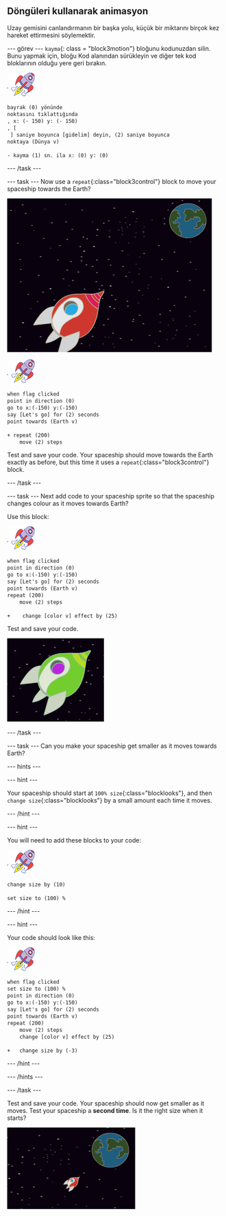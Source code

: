 ## Döngüleri kullanarak animasyon

Uzay gemisini canlandırmanın bir başka yolu, küçük bir miktarını birçok kez hareket ettirmesini söylemektir.

\--- görev \--- `kayma`{: class = "block3motion"} bloğunu kodunuzdan silin. Bunu yapmak için, bloğu Kod alanından sürükleyin ve diğer tek kod bloklarının olduğu yere geri bırakın.

![Uzay gemisi sprite](images/sprite-spaceship.png)

```blocks3
bayrak (0) yönünde
noktasını tıklattığında
, x: (- 150) y: (- 150)
, [ 
 ] saniye boyunca [gidelim] deyin, (2) saniye boyunca
noktaya (Dünya v)

- kayma (1) sn. ila x: (0) y: (0)
```

\--- /task \---

\--- task \--- Now use a `repeat`{:class="block3control"} block to move your spaceship towards the Earth?

![Bir uzay gemisi animasyonunu test etme](images/space-animate-stage.png)

![Spaceship sprite](images/sprite-spaceship.png)

```blocks3
when flag clicked
point in direction (0)
go to x:(-150) y:(-150)
say [Let's go] for (2) seconds
point towards (Earth v)

+ repeat (200)
    move (2) steps
```

Test and save your code. Your spaceship should move towards the Earth exactly as before, but this time it uses a `repeat`{:class="block3control"} block.

\--- /task \---

\--- task \--- Next add code to your spaceship sprite so that the spaceship changes colour as it moves towards Earth?

Use this block:

![Spaceship sprite](images/sprite-spaceship.png)

```blocks3
when flag clicked
point in direction (0)
go to x:(-150) y:(-150)
say [Let's go] for (2) seconds
point towards (Earth v)
repeat (200)
    move (2) steps

+    change [color v] effect by (25)
```

Test and save your code.

![Testing a colour-changing spaceship](images/space-colour-test.png)

\--- /task \---

\--- task \--- Can you make your spaceship get smaller as it moves towards Earth?

\--- hints \---

\--- hint \---

Your spaceship should start at `100% size`{:class="blocklooks"}, and then `change size`{:class="blocklooks"} by a small amount each time it moves.

\--- /hint \---

\--- hint \---

You will need to add these blocks to your code:

![Uzay gemisi sprite](images/sprite-spaceship.png)

```blocks3
change size by (10)

set size to (100) %
```

\--- /hint \---

\--- hint \---

Your code should look like this:

![Spaceship sprite](images/sprite-spaceship.png)

```blocks3
when flag clicked
set size to (100) %
point in direction (0)
go to x:(-150) y:(-150)
say [Let's go] for (2) seconds
point towards (Earth v)
repeat (200)
    move (2) steps
    change [color v] effect by (25)

+   change size by (-3)
```

\--- /hint \---

\--- /hints \---

\--- /task \---

Test and save your code. Your spaceship should now get smaller as it moves. Test your spaceship a **second time**. Is it the right size when it starts?

![Testing a shrinking spaceship](images/space-size-test.png)